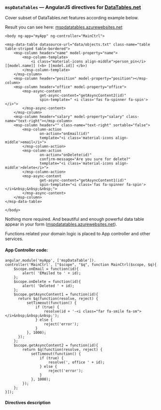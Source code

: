 ### `mspDataTables` — AngularJS directives for [DataTables.net](https://datatables.net/)

Cover subset of DataTables.net features according example below.

Result you can see here: [mspdatatables.azurewebsites.net](https://mspdatatables.azurewebsites.net)

```
<body ng-app="myApp" ng-controller="MainCtrl">

<msp-data-table datasource-url="data/objects.txt" class-name="table table-striped table-bordered">
    <msp-column header="name" model-property="name">
        <msp-column-template>
            <i class="material-icons align-middle">person_pin</i> [[model.name]] (<b> [[model.id]] </b>)
        </msp-column-template>
    </msp-column>
    <msp-column header="position" model-property="position"></msp-column>
    <msp-column header="office" model-property="office">
        <msp-async-content
                get-async-content="getAsyncContent2(id)"
                spin-template=" <i class='fas fa-spinner fa-spin'></i>">
        </msp-async-content>
    </msp-column>
    <msp-column header="salary" model-property="salary" class-name="text-right"></msp-column>
    <msp-column header="" class-name="text-right" sortable="false">
        <msp-column-action
                on-action="onEmail(id)"
                template="<i class='material-icons align-middle'>email</i>">
        </msp-column-action>
        <msp-column-action
                on-action="onDelete(id)"
                confirm-message="Are you sure for delete?"
                template="<i class='material-icons align-middle'>delete</i>">
        </msp-column-action>
        <msp-async-content
                get-async-content="getAsyncContent1(id)"
                spin-template="<i class='fas fa-spinner fa-spin'></i>&nbsp;&nbsp;&nbsp;">
        </msp-async-content>
    </msp-column>
</msp-data-table>

</body>
```

Nothing more required. And beautiful and enough powerful data table appear in your form ([mspdatatables.azurewebsites.net](https://mspdatatables.azurewebsites.net)).

Functions related your domain logic is placed to App controller and other services.

#### App Controller code:

```
angular.module('myApp', ['mspDataTable']).
controller('MainCtrl', ["$scope", "$q", function MainCtrl($scope, $q){
    $scope.onEmail = function(id){
        alert( 'EMailed to ' + id);
    };
    $scope.onDelete = function(id){
        alert( 'Deleted ' + id);
    };
    $scope.getAsyncContent1 = function(id){
      return $q(function(resolve, reject) {
          setTimeout(function() {
              if (true) {
                  resolve(id + '-<i class="far fa-smile fa-sm"></i>&nbsp;&nbsp;&nbsp;');
              } else {
                  reject('error');
              }
          }, 1000);
      });
    };
    $scope.getAsyncContent2 = function(id){
        return $q(function(resolve, reject) {
            setTimeout(function() {
                if (true) {
                    resolve(', office ' + id);
                } else {
                    reject('error');
                }
            }, 1000);
        });
    };
}]);
```

#### Directives description

